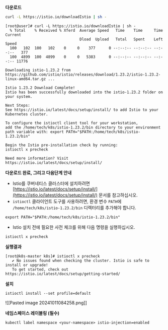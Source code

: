 **다운로드**
```bash
curl -L https://istio.io/downloadIstio | sh -
```

```
[root@user]# curl -L https://istio.io/downloadIstio | sh -
  % Total    % Received % Xferd  Average Speed   Time    Time     Time  Current
                                 Dload  Upload   Total   Spent    Left  Speed
  100   102  100   102    0     0    377      0 --:--:-- --:--:-- --:--:--   377
  100  4899  100  4899    0     0   5383      0 --:--:-- --:--:-- --:--:-- 11776

Downloading istio-1.23.2 from https://github.com/istio/istio/releases/download/1.23.2/istio-1.23.2-linux-amd64.tar.gz ...

Istio 1.23.2 Download Complete!
Istio has been successfully downloaded into the istio-1.23.2 folder on your system.

Next Steps:
See https://istio.io/latest/docs/setup/install/ to add Istio to your Kubernetes cluster.

To configure the istioctl client tool for your workstation,
add the /home/tech/k8s/istio-1.23.2/bin directory to your environment path variable with: export PATH="$PATH:/home/tech/k8s/istio-1.23.2/bin"

Begin the Istio pre-installation check by running:
istioctl x precheck

Need more information? Visit https://istio.io/latest/docs/setup/install/
```

**다운로드 완료, 그리고 다음단계 안내**

- Istio를 쿠버네티스 클러스터에 설치하려면 [https://istio.io/latest/docs/setup/install/](https://istio.io/latest/docs/setup/install/) 문서를 참고하십시오.
- `istioctl` 클라이언트 도구를 사용하려면, 환경 변수 `PATH`에 `/home/tech/k8s/istio-1.23.2/bin` 디렉터리를 추가해야 합니다.
```
export PATH="$PATH:/home/tech/k8s/istio-1.23.2/bin"
```

- Istio 설치 전에 필요한 사전 체크를 위해 다음 명령을 실행하십시오.
```
istioctl x precheck
```

**실행결과**
```
[root@k8s-master k8s]# istioctl x precheck
   ✔ No issues found when checking the cluster. Istio is safe to install or upgrade!
   To get started, check out https://istio.io/latest/docs/setup/getting-started/
```

**설치**
```
istioctl install --set profile=default
```

![[Pasted image 20241011084258.png]]

**네임스페이스 레이블링 (필수)**
```
kubectl label namespace <your-namespace> istio-injection=enabled
```

